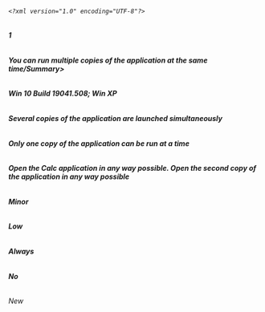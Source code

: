 ###### `<?xml version="1.0" encoding="UTF-8"?>` 
###### **<BugReport>**
###### **<Id>1</Id>**
###### **<Summary>You can run multiple copies of the application at the same time/Summary>**
###### **<Description>**
###### **<Title>With the Calc application running, launch another copy of the application in any way possible</Title>**
###### **<Reproduced>Win 10 Build 19041.508; Win XP</Reproduced>**
###### **<ActualResult>Several copies of the application are launched simultaneously</ActualResult>**
###### **<ExpectedResult>Only one copy of the application can be run at a time</ExpectedResult>**
###### **</Description>**
###### **<StepsToReproduce>Open the Calc application in any way possible. Open the second copy of the application in any way possible</StepsToReproduce>**
###### **<Severity>Minor</Severity>**
###### **<Priority>Low</Priority>**
###### **<Reproducibility>Always</Reproducibility>**
###### **<Attachment>No</Attachment>**
###### **<Status>** *New* **</Status>**
###### **</BugReport>**
